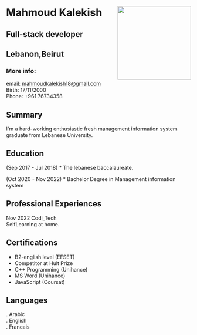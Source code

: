   # Mahmoud Kalekish <img align="right" width="200" height="200" src="https://user-images.githubusercontent.com/101974539/204000483-73e9eb95-0a3a-41dc-aaac-037fcdcef89e.jpeg">
 


## Full-stack developer
  
## Lebanon,Beirut <br />
### More info:
email: mahmoudkalekish18@gmail.com  
Birth: 17/11/2000 <br />
Phone: +961 76734358<br />



## Summary
I'm a hard-working enthusiastic fresh management information system graduate from Lebanese University.

## Education
(Sep 2017 - Jul 2018) * The lebanese baccalaureate.  <br />

(Oct 2020 - Nov 2022) * Bachelor Degree in Management information system

## Professional Experiences
Nov 2022 Codi_Tech <br />
SelfLearning at home.

## Certifications
* B2-english level (EFSET)
* Competitor at Hult Prize
* C++ Programming (Unihance)
* MS Word (Unihance)
* JavaScript (Coursat)

## Languages
. Arabic <br />
. English <br />
. Francais <br />


<br />


